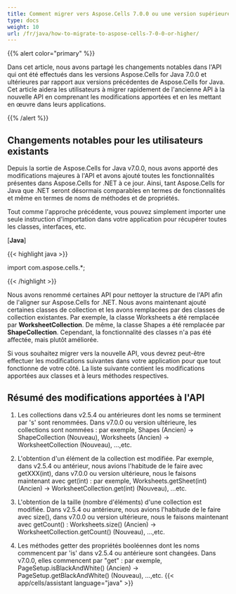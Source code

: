 ```yaml
---
title: Comment migrer vers Aspose.Cells 7.0.0 ou une version supérieure
type: docs
weight: 10
url: /fr/java/how-to-migrate-to-aspose-cells-7-0-0-or-higher/
---
```


{{% alert color="primary" %}}

Dans cet article, nous avons partagé les changements notables dans l'API qui ont été effectués dans les versions Aspose.Cells for Java 7.0.0 et ultérieures par rapport aux versions précédentes de Aspose.Cells for Java. Cet article aidera les utilisateurs à migrer rapidement de l'ancienne API à la nouvelle API en comprenant les modifications apportées et en les mettant en œuvre dans leurs applications.

{{% /alert %}}

## **Changements notables pour les utilisateurs existants**

Depuis la sortie de Aspose.Cells for Java v7.0.0, nous avons apporté des modifications majeures à l'API et avons ajouté toutes les fonctionnalités présentes dans Aspose.Cells for .NET à ce jour. Ainsi, tant Aspose.Cells for Java que .NET seront désormais comparables en termes de fonctionnalités et même en termes de noms de méthodes et de propriétés.

Tout comme l'approche précédente, vous pouvez simplement importer une seule instruction d'importation dans votre application pour récupérer toutes les classes, interfaces, etc.

[**Java**]

{{< highlight java >}}

 import com.aspose.cells.*;

{{< /highlight >}}

Nous avons renommé certaines API pour nettoyer la structure de l'API afin de l'aligner sur Aspose.Cells for .NET. Nous avons maintenant ajouté certaines classes de collection et les avons remplacées par des classes de collection existantes. Par exemple, la classe Worksheets a été remplacée par **WorksheetCollection**. De même, la classe Shapes a été remplacée par **ShapeCollection**. Cependant, la fonctionnalité des classes n'a pas été affectée, mais plutôt améliorée.

Si vous souhaitez migrer vers la nouvelle API, vous devrez peut-être effectuer les modifications suivantes dans votre application pour que tout fonctionne de votre côté. La liste suivante contient les modifications apportées aux classes et à leurs méthodes respectives.

## **Résumé des modifications apportées à l'API**

1) Les collections dans v2.5.4 ou antérieures dont les noms se terminent par 's' sont renommées. Dans v7.0.0 ou version ultérieure, les collections sont nommées :
par exemple, Shapes (Ancien) -> ShapeCollection (Nouveau), Worksheets (Ancien) -> WorksheetCollection (Nouveau), ...,etc.

2) L'obtention d'un élément de la collection est modifiée. Par exemple, dans v2.5.4 ou antérieur, nous avions l'habitude de le faire avec getXXX(int), dans v7.0.0 ou version ultérieure, nous le faisons maintenant avec get(int) :
par exemple, Worksheets.getSheet(int) (Ancien) -> WorksheetCollection.get(int) (Nouveau), ...etc.

3) L'obtention de la taille (nombre d'éléments) d'une collection est modifiée. Dans v2.5.4 ou antérieure, nous avions l'habitude de le faire avec size(), dans v7.0.0 ou version ultérieure, nous le faisons maintenant avec getCount() :
Worksheets.size() (Ancien) -> WorksheetCollection.getCount() (Nouveau), ...,etc.

4) Les méthodes getter des propriétés booléennes dont les noms commencent par 'is' dans v2.5.4 ou antérieure sont changées. Dans v7.0.0, elles commencent par "get" :
par exemple, PageSetup.isBlackAndWhite() (Ancien) -> PageSetup.getBlackAndWhite() (Nouveau), ...,etc.
{{< app/cells/assistant language="java" >}}
